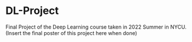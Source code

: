 # DL-Project

Final Project of the Deep Learning course taken in 2022 Summer in NYCU.
(Insert the final poster of this project here when done)